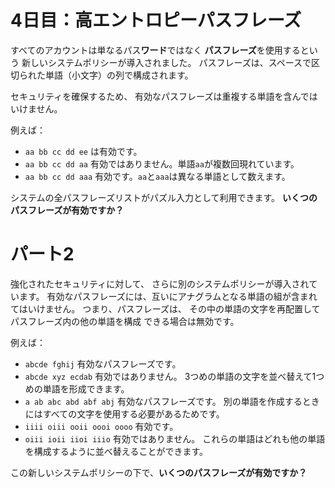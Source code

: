 # 4日目：高エントロピーパスフレーズ #

すべてのアカウントは単なるパス**ワード**ではなく
**パスフレーズ**を使用するという
新しいシステムポリシーが導入されました。
パスフレーズは、スペースで区切られた単語（小文字）の列で構成されます。

セキュリティを確保するため、
有効なパスフレーズは重複する単語を含んではいけません。

例えば：

- `aa bb cc dd ee` は有効です。
- `aa bb cc dd aa` 有効ではありません。単語`aa`が複数回現れています。
- `aa bb cc dd aaa` 有効です。`aa`と`aaa`は異なる単語として数えます。

システムの全パスフレーズリストがパズル入力として利用できます。
**いくつのパスフレーズが有効ですか？**

# パート2 #

強化されたセキュリティに対して、
さらに別のシステムポリシーが導入されています。
有効なパスフレーズには、互いにアナグラムとなる単語の組が含まれてはいけません。
つまり、パスフレーズは、
その中の単語の文字を再配置してパスフレーズ内の他の単語を構成
できる場合は無効です。

例えば：

- `abcde fghij` 有効なパスフレーズです。
- `abcde xyz ecdab` 有効ではありません。
3つめの単語の文字を並べ替えて1つめの単語を形成できます。
- `a ab abc abd abf abj` 有効なパスフレーズです。
別の単語を作成するときにはすべての文字を使用する必要があるためです。
- `iiii oiii ooii oooi oooo` 有効です。
- `oiii ioii iioi iiio` 有効ではありません。
これらの単語はどれも他の単語を構成するように並べ替えることができます。

この新しいシステムポリシーの下で、**いくつのパスフレーズが有効ですか？**
